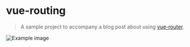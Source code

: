 # vue-routing

> A sample project to accompany a blog post about using [vue-router](https://router.vuejs.org).

![Example image](http://cfshare.s3-eu-west-1.amazonaws.com/2017-03-03_13-06-53.png)
